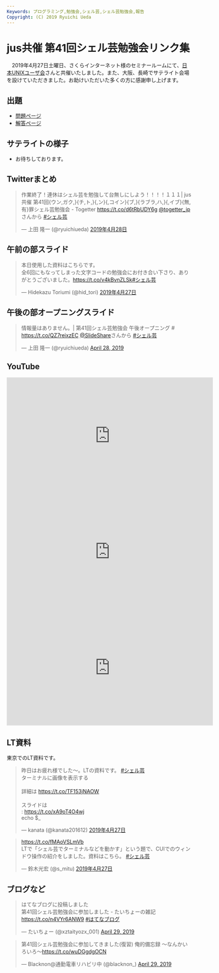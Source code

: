```yaml
---
Keywords: プログラミング,勉強会,シェル芸,シェル芸勉強会,報告
Copyright: (C) 2019 Ryuichi Ueda
---
```


# jus共催 第41回シェル芸勉強会リンク集

　2019年4月27日土曜日、さくらインターネット様のセミナールームにて、[日本UNIXユーザ会](https://www.jus.or.jp/)さんと共催いたしました。また、大阪、長崎でサテライト会場を設けていただきました。お助けいただいた多くの方に感謝申し上げます。

## 出題

* [問題ページ](/?post=20190427_shellgei_41_q)
* [解答ページ](/?post=20190427_shellgei_41)

## サテライトの様子

* お待ちしております。

## Twitterまとめ

<blockquote class="twitter-tweet" data-lang="ja"><p lang="ja" dir="ltr">作業終了！連休はシェル芸を勉強して台無しにしよう！！！！１１１| jus共催 第41回{ウン,ガク,}{チ,ト,}{,ン}{,コイン}{ブ,}{ラブラ,ハ,}{,イブ}{無,有}罪シェル芸勉強会 - Togetter <a href="https://t.co/d6tRbUDY6g">https://t.co/d6tRbUDY6g</a> <a href="https://twitter.com/togetter_jp?ref_src=twsrc%5Etfw">@togetter_jp</a>さんから <a href="https://twitter.com/hashtag/%E3%82%B7%E3%82%A7%E3%83%AB%E8%8A%B8?src=hash&amp;ref_src=twsrc%5Etfw">#シェル芸</a></p>&mdash; 上田 隆一 (@ryuichiueda) <a href="https://twitter.com/ryuichiueda/status/1122422310739120128?ref_src=twsrc%5Etfw">2019年4月28日</a></blockquote>
<script async src="https://platform.twitter.com/widgets.js" charset="utf-8"></script>



## 午前の部スライド

<blockquote class="twitter-tweet" data-lang="ja"><p lang="ja" dir="ltr">本日使用した資料はこちらです。<br>全6回にもなってしまった文字コードの勉強会にお付き合い下さり、ありがとうございました。<a href="https://t.co/v4kBvnZLSk">https://t.co/v4kBvnZLSk</a><a href="https://twitter.com/hashtag/%E3%82%B7%E3%82%A7%E3%83%AB%E8%8A%B8?src=hash&amp;ref_src=twsrc%5Etfw">#シェル芸</a></p>&mdash; Hidekazu Toriumi (@hid_tori) <a href="https://twitter.com/hid_tori/status/1121989092382633984?ref_src=twsrc%5Etfw">2019年4月27日</a></blockquote>
<script async src="https://platform.twitter.com/widgets.js" charset="utf-8"></script>


## 午後の部オープニングスライド

<blockquote class="twitter-tweet" data-partner="tweetdeck"><p lang="ja" dir="ltr">情報量はありません。| 第41回シェル芸勉強会 午後オープニング # <a href="https://t.co/QZ7reixzEC">https://t.co/QZ7reixzEC</a> <a href="https://twitter.com/SlideShare?ref_src=twsrc%5Etfw">@SlideShare</a>さんから <a href="https://twitter.com/hashtag/%E3%82%B7%E3%82%A7%E3%83%AB%E8%8A%B8?src=hash&amp;ref_src=twsrc%5Etfw">#シェル芸</a></p>&mdash; 上田 隆一 (@ryuichiueda) <a href="https://twitter.com/ryuichiueda/status/1122483252478877701?ref_src=twsrc%5Etfw">April 28, 2019</a></blockquote>
<script async src="https://platform.twitter.com/widgets.js" charset="utf-8"></script>


## YouTube

<iframe width="560" height="315" src="https://www.youtube.com/embed/3OSJlfPag4A" frameborder="0" allow="accelerometer; autoplay; encrypted-media; gyroscope; picture-in-picture" allowfullscreen></iframe>

<iframe width="560" height="315" src="https://www.youtube.com/embed/I-dX6FeI-jM" frameborder="0" allow="accelerometer; autoplay; encrypted-media; gyroscope; picture-in-picture" allowfullscreen></iframe>

<iframe width="560" height="315" src="https://www.youtube.com/embed/FxTJot6iCzk" frameborder="0" allow="accelerometer; autoplay; encrypted-media; gyroscope; picture-in-picture" allowfullscreen></iframe>

## LT資料

東京でのLT資料です。

<blockquote class="twitter-tweet" data-lang="ja"><p lang="ja" dir="ltr">昨日はお疲れ様でした～。LTの資料です。 <a href="https://twitter.com/hashtag/%E3%82%B7%E3%82%A7%E3%83%AB%E8%8A%B8?src=hash&amp;ref_src=twsrc%5Etfw">#シェル芸</a><br>ターミナルに画像を表示する<br><br>詳細は <a href="https://t.co/TF153jNAOW">https://t.co/TF153jNAOW</a><br><br>スライドは<br>: <a href="https://t.co/xA9oT4O4wj">https://t.co/xA9oT4O4wj</a><br>echo $_</p>&mdash; kanata (@kanata201612) <a href="https://twitter.com/kanata201612/status/1122280666589040640?ref_src=twsrc%5Etfw">2019年4月27日</a></blockquote>
<script async src="https://platform.twitter.com/widgets.js" charset="utf-8"></script>

<blockquote class="twitter-tweet" data-lang="ja"><p lang="ja" dir="ltr"><a href="https://t.co/fMAoVSLmVb">https://t.co/fMAoVSLmVb</a><br>LTで「シェル芸でターミナルなどを動かす」という題で、CUIでのウィンドウ操作の紹介をしました。資料はこちら。  <a href="https://twitter.com/hashtag/%E3%82%B7%E3%82%A7%E3%83%AB%E8%8A%B8?src=hash&amp;ref_src=twsrc%5Etfw">#シェル芸</a></p>&mdash; 鈴木光宏 (@s_mitu) <a href="https://twitter.com/s_mitu/status/1122072717946056704?ref_src=twsrc%5Etfw">2019年4月27日</a></blockquote>
<script async src="https://platform.twitter.com/widgets.js" charset="utf-8"></script>

## ブログなど



<blockquote class="twitter-tweet" data-partner="tweetdeck"><p lang="ja" dir="ltr">はてなブログに投稿しました<br>第41回シェル芸勉強会に参加しました - たいちょーの雑記 <a href="https://t.co/n4VYr6ANW9">https://t.co/n4VYr6ANW9</a> <a href="https://twitter.com/hashtag/%E3%81%AF%E3%81%A6%E3%81%AA%E3%83%96%E3%83%AD%E3%82%B0?src=hash&amp;ref_src=twsrc%5Etfw">#はてなブログ</a></p>&mdash; たいちょー (@xztaityozx_001) <a href="https://twitter.com/xztaityozx_001/status/1122688602893275136?ref_src=twsrc%5Etfw">April 29, 2019</a></blockquote>


<blockquote class="twitter-tweet" data-partner="tweetdeck"><p lang="ja" dir="ltr">第41回シェル芸勉強会に参加してきました(復習) 俺的備忘録 〜なんかいろいろ〜<a href="https://t.co/wuDGgdgOCN">https://t.co/wuDGgdgOCN</a></p>&mdash; Blacknon@通勤電車リハビリ中 (@blacknon_) <a href="https://twitter.com/blacknon_/status/1122651913848147969?ref_src=twsrc%5Etfw">April 29, 2019</a></blockquote>

